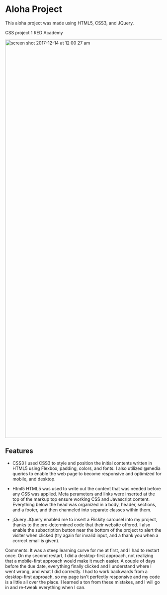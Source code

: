 # Aloha Project
This aloha project was made using HTML5, CSS3, and JQuery. 

CSS project 1 RED Academy

<img width="1279" alt="screen shot 2017-12-14 at 12 00 27 am" src="https://user-images.githubusercontent.com/32422707/33981461-dcc6f54a-e061-11e7-9810-6ccf08570346.png">

## Features

- CSS3
I used CSS3 to style and position the initial contents written in HTML5 using Flexbox, padding, colors, and fonts. I also utilized @media queries to enable the web page to become responsive and optimized for mobile, and desktop. 
- Html5
HTML5 was used to write out the content that was needed before any CSS was applied. Meta perameters and links were inserted at the top of the markup top ensure working CSS and Javascript content. Everything below the head was organized in a body, header, sections, and a footer, and then channeled into separate classes within them.

- jQuery
JQuery enabled me to insert a Flickity carousel into my project, thanks to the pre-determined code that their website offered.
I also enable the subscription button near the bottom of the project to alert the visiter when clicked (try again for invalid input, and a thank you when a correct email is given).


Comments:
It was a steep learning curve for me at first, and I had to restart once. On my second restart, I did a desktop-first approach, not realizing that a mobile-first approach would make it much easier. A couple of days before the due date, everything finally clicked and I understand where I went wrong, and what I did correctly. I had to work backwards from a desktop-first approach, so my page isn't perfectly responsive and my code is a little all over the place. I learned a ton from these mistakes, and I will go in and re-tweak everything when I can.
